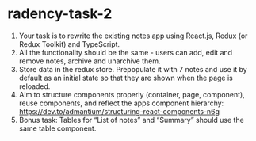 # radency-task-2

1) Your task is to rewrite the existing notes app using React.js, Redux (or Redux Toolkit) and TypeScript.
2) All the functionality should be the same - users can add, edit and remove notes, archive and unarchive them.  
3) Store data in the redux store. Prepopulate it with 7 notes and use it by default as an initial state so that they are shown when the page is reloaded.
4) Aim to structure components properly (container, page, component), reuse components, and reflect the apps component hierarchy:
https://dev.to/admantium/structuring-react-components-n6g
5) Bonus task: Tables for “List of notes” and “Summary” should use the same table component.
